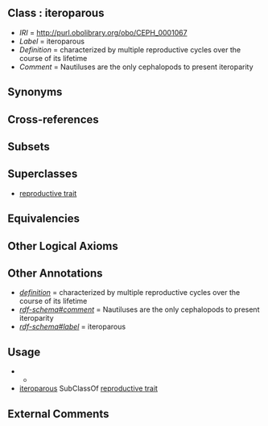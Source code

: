 
## Class : iteroparous

 * *IRI* = http://purl.obolibrary.org/obo/CEPH_0001067
 * *Label* = iteroparous
 * *Definition* = characterized by multiple reproductive cycles over the course of its lifetime
 * *Comment* = Nautiluses are the only cephalopods to present iteroparity 

## Synonyms


## Cross-references


## Subsets


## Superclasses

 * [reproductive trait](../../CEPH/58/CEPH_0001058.md)

## Equivalencies


## Other Logical Axioms


## Other Annotations

 * *[definition](../../IAO/15/IAO_0000115.md)* = characterized by multiple reproductive cycles over the course of its lifetime
 * *[rdf-schema#comment](../../nt/rdf-schema#comment.md)* = Nautiluses are the only cephalopods to present iteroparity 
 * *[rdf-schema#label](../../el/rdf-schema#label.md)* = iteroparous

## Usage

 * -
 * [iteroparous](../../CEPH/67/CEPH_0001067.md) SubClassOf [reproductive trait](../../CEPH/58/CEPH_0001058.md)

## External Comments

